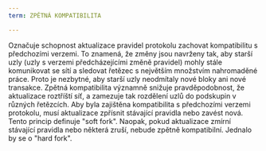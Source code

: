 ```yaml
---
term: ZPĚTNÁ KOMPATIBILITA

---
```

Označuje schopnost aktualizace pravidel protokolu zachovat kompatibilitu s předchozími verzemi. To znamená, že změny jsou navrženy tak, aby starší uzly (uzly s verzemi předcházejícími změně pravidel) mohly stále komunikovat se sítí a sledovat řetězec s největším množstvím nahromaděné práce. Proto je nezbytné, aby starší uzly neodmítaly nové bloky ani nové transakce. Zpětná kompatibilita významně snižuje pravděpodobnost, že aktualizace roztříští síť, a zamezuje tak rozdělení uzlů do podskupin v různých řetězcích. Aby byla zajištěna kompatibilita s předchozími verzemi protokolu, musí aktualizace zpřísnit stávající pravidla nebo zavést nová. Tento princip definuje "soft fork". Naopak, pokud aktualizace zmírní stávající pravidla nebo některá zruší, nebude zpětně kompatibilní. Jednalo by se o "hard fork".
